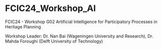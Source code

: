 # FCIC24_Workshop_AI
FCIC24 - Workshop G02 Artificial Intelligence for Participatory Processes in Heritage Planning

Workshop Leader: Dr. Nan Bai (Wageningen University and Research), Dr. Mahda Foroughi (Delft University of Technology)
